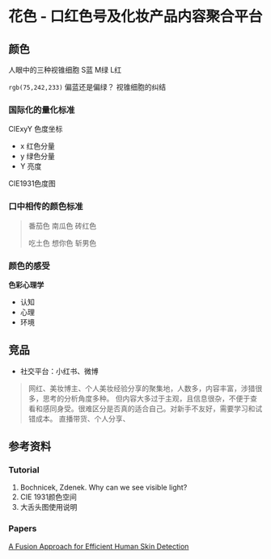 # 花色 - 口红色号及化妆产品内容聚合平台





## 颜色

人眼中的三种视锥细胞 S蓝 M绿 L红

`rgb(75,242,233)` 偏蓝还是偏绿？ 视锥细胞的纠结



### 国际化的量化标准

CIExyY 色度坐标

- x 红色分量
- y 绿色分量
- Y 亮度



CIE1931色度图



### 口中相传的颜色标准

> 番茄色 南瓜色 砖红色
>
> 吃土色 想你色 斩男色



### 颜色的感受

**色彩心理学**

- 认知
- 心理
- 环境

## 竞品

- 社交平台：小红书、微博
> 网红、美妆博主、个人美妆经验分享的聚集地，人数多，内容丰富，涉猎很多，思考的分析角度多种。 但内容大多过于主观，且信息很杂，不便于查看和感同身受。很难区分是否真的适合自己。对新手不友好，需要学习和试错成本。
> 直播带货、个人分享、






## 参考资料

### Tutorial

1. Bochnicek, Zdenek. Why can we see visible light?
2. CIE 1931颜色空间
3. 大舌头图使用说明



### Papers

[A Fusion Approach for Efficient Human Skin Detection](https://ieeexplore.ieee.org/document/6051482)

